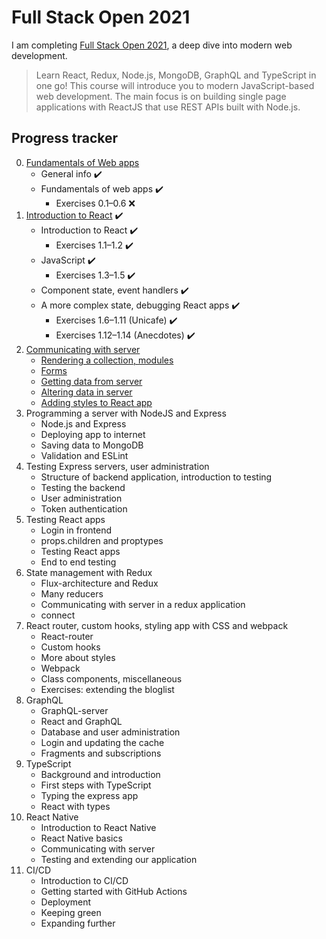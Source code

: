 # Full Stack Open 2021

I am completing [Full Stack Open 2021](https://fullstackopen.com/en/), a deep dive into modern web development.

> Learn React, Redux, Node.js, MongoDB, GraphQL and TypeScript in one go! This course will introduce you to modern JavaScript-based web development. The main focus is on building single page applications with ReactJS that use REST APIs built with Node.js.

## Progress tracker

0. [Fundamentals of Web apps](https://fullstackopen.com/en/part0)
    - General info ✔️
    - Fundamentals of web apps ✔️
        - Exercises 0.1–0.6 ❌
1. [Introduction to React](https://fullstackopen.com/en/part1) ✔️
    - Introduction to React ✔️
        - Exercises 1.1–1.2 ✔️
    - JavaScript ✔️
        - Exercises 1.3–1.5 ✔️
    - Component state, event handlers ✔️
    - A more complex state, debugging React apps ✔️
        - Exercises 1.6–1.11 \(Unicafe\) ✔️
        - Exercises 1.12–1.14 \(Anecdotes\) ✔️
2. [Communicating with server](https://fullstackopen.com/en/part2)
    - [Rendering a collection, modules](https://fullstackopen.com/en/part2/rendering_a_collection_modules)
    - [Forms](https://fullstackopen.com/en/part2/forms)
    - [Getting data from server](https://fullstackopen.com/en/part2/getting_data_from_server)
    - [Altering data in server](https://fullstackopen.com/en/part2/altering_data_in_server)
    - [Adding styles to React app](https://fullstackopen.com/en/part2/adding_styles_to_react_app)
3. Programming a server with NodeJS and Express
    - Node.js and Express
    - Deploying app to internet
    - Saving data to MongoDB
    - Validation and ESLint
4. Testing Express servers, user administration
    - Structure of backend application, introduction to testing
    - Testing the backend
    - User administration
    - Token authentication
5. Testing React apps
    - Login in frontend
    - props.children and proptypes
    - Testing React apps
    - End to end testing
6. State management with Redux
    - Flux-architecture and Redux
    - Many reducers
    - Communicating with server in a redux application
    - connect
7. React router, custom hooks, styling app with CSS and webpack
    - React-router
    - Custom hooks
    - More about styles
    - Webpack
    - Class components, miscellaneous
    - Exercises: extending the bloglist
8. GraphQL
    - GraphQL-server
    - React and GraphQL
    - Database and user administration
    - Login and updating the cache
    - Fragments and subscriptions
9. TypeScript
    - Background and introduction
    - First steps with TypeScript
    - Typing the express app
    - React with types
10. React Native
    - Introduction to React Native
    - React Native basics
    - Communicating with server
    - Testing and extending our application
11. CI/CD
    - Introduction to CI/CD
    - Getting started with GitHub Actions
    - Deployment
    - Keeping green
    - Expanding further